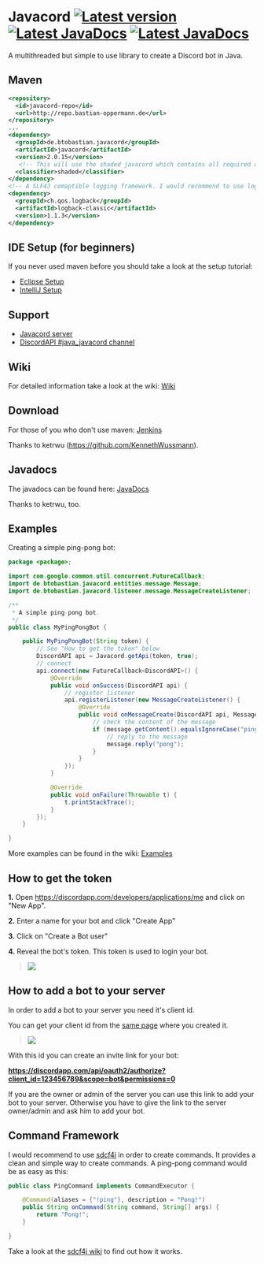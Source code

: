 # Javacord <a href="#"><img src="https://img.shields.io/badge/Version-2.0.15-brightgreen.svg" alt="Latest version"></a> <a href="http://ci.ketrwu.de/job/Javacord/branch/master/javadoc/"><img src="https://img.shields.io/badge/JavaDoc-latest-yellow.svg" alt="Latest JavaDocs"></a> <a href="https://github.com/BtoBastian/Javacord/wiki"><img src="https://img.shields.io/badge/Wiki-Home-red.svg" alt="Latest JavaDocs"></a>
A multithreaded but simple to use library to create a Discord bot in Java.

##  Maven
```xml
<repository>
  <id>javacord-repo</id>
  <url>http://repo.bastian-oppermann.de</url>
</repository>
...
<dependency>
  <groupId>de.btobastian.javacord</groupId>
  <artifactId>javacord</artifactId>
  <version>2.0.15</version>
   <!-- This will use the shaded javacord which contains all required dependencies -->
  <classifier>shaded</classifier>
</dependency>
<!-- A SLF4J comaptible logging framework. I would recommend to use logback -->
<dependency>
  <groupId>ch.qos.logback</groupId>
  <artifactId>logback-classic</artifactId>
  <version>1.1.3</version>
</dependency>
```

## IDE Setup (for beginners)

If you never used maven before you should take a look at the setup tutorial:
* [Eclipse Setup](https://github.com/BtoBastian/Javacord/wiki/How-to-setup-(Eclipse-and-Maven))
* [IntelliJ Setup](https://github.com/BtoBastian/Javacord/wiki/How-to-setup-(IntelliJ-and-Maven))

## Support
 
* [Javacord server](https://discord.gg/0qJ2jjyneLEgG7y3)
* [DiscordAPI #java_javacord channel](https://discord.gg/0SBTUU1wZTVXVKEo)

## Wiki

For detailed information take a look at the wiki: [Wiki](https://github.com/BtoBastian/Javacord/wiki)

## Download
For those of you who don't use maven: [Jenkins](http://ci.ketrwu.de/job/Javacord/branch/master/lastSuccessfulBuild/)

Thanks to ketrwu (https://github.com/KennethWussmann).

## Javadocs
The javadocs can be found here: [JavaDocs](http://ci.ketrwu.de/job/Javacord/branch/master/javadoc/)

Thanks to ketrwu, too.

## Examples

Creating a simple ping-pong bot:
```java
package <package>;

import com.google.common.util.concurrent.FutureCallback;
import de.btobastian.javacord.entities.message.Message;
import de.btobastian.javacord.listener.message.MessageCreateListener;

/**
 * A simple ping-pong bot.
 */
public class MyPingPongBot {

    public MyPingPongBot(String token) {
        // See "How to get the token" below
        DiscordAPI api = Javacord.getApi(token, true);
        // connect
        api.connect(new FutureCallback<DiscordAPI>() {
            @Override
            public void onSuccess(DiscordAPI api) {
                // register listener
                api.registerListener(new MessageCreateListener() {
                    @Override
                    public void onMessageCreate(DiscordAPI api, Message message) {
                        // check the content of the message
                        if (message.getContent().equalsIgnoreCase("ping")) {
                            // reply to the message
                            message.reply("pong");
                        }
                    }
                });
            }

            @Override
            public void onFailure(Throwable t) {
                t.printStackTrace();
            }
        });
    }

}
```
More examples can be found in the wiki: [Examples](https://github.com/BtoBastian/Javacord/wiki/Examples)

## How to get the token

**1.** Open https://discordapp.com/developers/applications/me and click on "New App".

**2.** Enter a name for your bot and click "Create App"

**3.** Click on "Create a Bot user"

**4.** Reveal the bot's token. This token is used to login your bot.

>![](http://i.imgur.com/EbexbiD.gif)

## How to add a bot to your server

In order to add a bot to your server you need it's client id.

You can get your client id from the [same page](https://discordapp.com/developers/applications/me) where you created it. 

>![](http://i.imgur.com/qzPDsp2.png)

With this id you can create an invite link for your bot:

**https://discordapp.com/api/oauth2/authorize?client_id=123456789&scope=bot&permissions=0**

If you are the owner or admin of the server you can use this link to add your bot to your server. Otherwise you have to give the link to the server owner/admin and ask him to add your bot.

## Command Framework

I would recommend to use [sdcf4j](https://github.com/BtoBastian/sdcf4j) in order to create commands. It provides a clean and simple way to create commands. A ping-pong command would be as easy as this:
```java
public class PingCommand implements CommandExecutor {

    @Command(aliases = {"!ping"}, description = "Pong!")
    public String onCommand(String command, String[] args) {
        return "Pong!";
    }

}
```
Take a look at the [sdcf4j wiki](https://github.com/BtoBastian/sdcf4j/wiki) to find out how it works.

